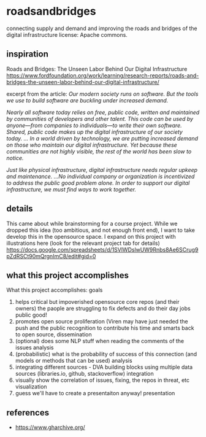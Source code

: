 # roadsandbridges
connecting supply and demand and improving the roads and bridges of the digital infrastructure
license: Apache commons.

## inspiration
Roads and Bridges: The Unseen Labor Behind Our Digital Infrastructure
https://www.fordfoundation.org/work/learning/research-reports/roads-and-bridges-the-unseen-labor-behind-our-digital-infrastructure/

excerpt from the article:
_Our modern society runs on software. But the tools we use to build software are buckling under increased demand._

_Nearly all software today relies on free, public code, written and maintained by communities of developers and other talent. This code can be used by anyone—from companies to individuals—to write their own software. Shared, public code makes up the digital infrastructure of our society today.
... In a world driven by technology, we are putting increased demand on those who maintain our digital infrastructure. Yet because these communities are not highly visible, the rest of the world has been slow to notice._

_Just like physical infrastructure, digital infrastructure needs regular upkeep and maintenance. 
...No individual company or organization is incentivized to address the public good problem alone. In order to support our digital infrastructure, we must find ways to work together._


## details
This came about while brainstorming for a course project. While we dropped this idea (too ambitious, and not enough front end), I want to take develop this in the opensource space.
I expand on this project with illustrations here (look for the relevant project tab for details)
https://docs.google.com/spreadsheets/d/1SVlWDslwUW9Rnbs8Ae6SCrug9pZdRSCt90mQrgnImC8/edit#gid=0


## what this project accomplishes
What this project accomplishes:	goals
1. helps critical but impoverished opensource core repos (and their owners) the paople  are struggling to fix defects and do their day jobs 	public good!
2. promotes open source proliferation (Viren may have just needed the push and the public recognition to contribute his time and smarts back to open source,	dissemination
3. (optional) does some NLP stuff when reading the comments of the issues 	analysis
4. (probabilistic) what is the probability of success of this connection (and models or methods that can be used)	analysis
5. integrating different sources - DVA building blocks using multiple data sources (libraries.io, github, stackoverflow) 	integration
6. visually show the correlation of issues, fixing, the repos in threat, etc	visualization
7. guess we'll have to create a presentaiton anyway!	presentation


## references
- https://www.gharchive.org/
